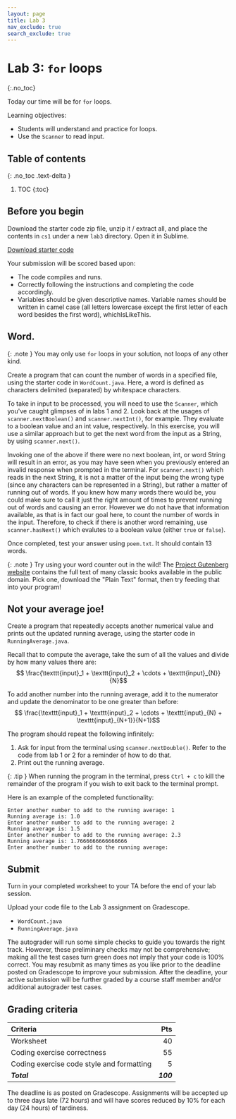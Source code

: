 ```yaml
---
layout: page
title: Lab 3
nav_exclude: true
search_exclude: true
---
```


# Lab 3: `for` loops
{:.no_toc}

Today our time will be for `for` loops.

Learning objectives:
- Students will understand and practice for loops.
- Use the `Scanner` to read input.

## Table of contents
{: .no_toc .text-delta }

1. TOC
{:toc}

## Before you begin

Download the starter code zip file, unzip it / extract all, and place the contents in `cs1` under a new `lab3` directory. Open it in Sublime.

<a href="https://github.com/UTEP-CS-1/website/raw/main{{page.url|relative_url}}../lab3_starter.zip" class="btn btn-green">Download starter code</a>


Your submission will be scored based upon:
- The code compiles and runs.
- Correctly following the instructions and completing the code accordingly.
- Variables should be given descriptive names. Variable names should be written in camel case (all letters lowercase except the first letter of each word besides the first word), whichIsLikeThis.

## Word.

{: .note }
You may only use `for` loops in your solution, not loops of any other kind.

Create a program that can count the number of words in a specified file, using the starter code in `WordCount.java`. Here, a word is defined as characters delimited (separated) by whitespace characters.

To take in input to be processed, you will need to use the `Scanner`, which you've caught glimpses of in labs 1 and 2. Look back at the usages of `scanner.nextBoolean()` and `scanner.nextInt()`, for example. They evaluate to a boolean value and an int value, respectively. In this exercise, you will use a similar approach but to get the next word from the input as a String, by using `scanner.next()`.

Invoking one of the above if there were no next boolean, int, or word String will result in an error, as you may have seen when you previously entered an invalid response when prompted in the terminal. For `scanner.next()` which reads in the next String, it is not a matter of the input being the wrong type (since any characters can be represented in a String), but rather a matter of running out of words. If you knew how many words there would be, you could make sure to call it just the right amount of times to prevent running out of words and causing an error. However we do not have that information available, as that is in fact our goal here, to count the number of words in the input. Therefore, to check if there is another word remaining, use `scanner.hasNext()` which evalutes to a boolean value (either `true` or `false`).

Once completed, test your answer using `poem.txt`. It should contain 13 words.

{: .note }
Try using your word counter out in the wild! The [Project Gutenberg website](https://www.gutenberg.org/browse/scores/top) contains the full text of many classic books available in the public domain. Pick one, download the "Plain Text" format, then try feeding that into your program!

## Not your average joe!

Create a program that repeatedly accepts another numerical value and prints out the updated running average, using the starter code in `RunningAverage.java`.

Recall that to compute the average, take the sum of all the values and divide by how many values there are:
$$ \frac{\texttt{input}_1 + \texttt{input}_2 + \cdots + \texttt{input}_{N}}{N}$$

To add another number into the running average, add it to the numerator and update the denominator to be one greater than before:
$$ \frac{\texttt{input}_1 + \texttt{input}_2 + \cdots + \texttt{input}_{N} + \texttt{input}_{N+1}}{N+1}$$

The program should repeat the following infinitely:

1. Ask for input from the terminal using `scanner.nextDouble()`. Refer to the code from lab 1 or 2 for a reminder of how to do that.
2. Print out the running average.

{: .tip }
When running the program in the terminal, press `Ctrl + c` to kill the remainder of the program if you wish to exit back to the terminal prompt.

Here is an example of the completed functionality:
```
Enter another number to add to the running average: 1
Running average is: 1.0
Enter another number to add to the running average: 2
Running average is: 1.5
Enter another number to add to the running average: 2.3
Running average is: 1.7666666666666666
Enter another number to add to the running average: 
```

## Submit

Turn in your completed worksheet to your TA before the end of your lab session.

Upload your code file to the Lab 3 assignment on Gradescope.

- `WordCount.java`
- `RunningAverage.java`

The autograder will run some simple checks to guide you towards the right track. However, these preliminary checks may not be comprehensive; making all the test cases turn green does not imply that your code is 100% correct. You may resubmit as many times as you like prior to the deadline posted on Gradescope to improve your submission. After the deadline, your active submission will be further graded by a course staff member and/or additional autograder test cases.

## Grading criteria

| **Criteria**                             |   **Pts** |
|:-----------------------------------------|----------:|
| Worksheet                                |        40 |
| Coding exercise correctness              |        55 |
| Coding exercise code style and formatting|         5 |
| **_Total_**                              | **_100_** |

The deadline is as posted on Gradescope.
Assignments will be accepted up to three days late (72 hours) and will have scores reduced by 10% for each day (24 hours) of tardiness.